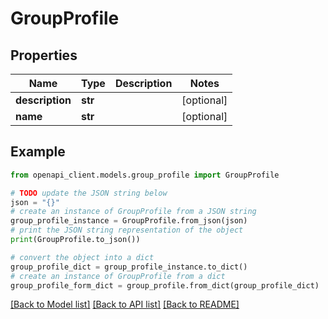 # GroupProfile


## Properties

Name | Type | Description | Notes
------------ | ------------- | ------------- | -------------
**description** | **str** |  | [optional] 
**name** | **str** |  | [optional] 

## Example

```python
from openapi_client.models.group_profile import GroupProfile

# TODO update the JSON string below
json = "{}"
# create an instance of GroupProfile from a JSON string
group_profile_instance = GroupProfile.from_json(json)
# print the JSON string representation of the object
print(GroupProfile.to_json())

# convert the object into a dict
group_profile_dict = group_profile_instance.to_dict()
# create an instance of GroupProfile from a dict
group_profile_form_dict = group_profile.from_dict(group_profile_dict)
```
[[Back to Model list]](../README.md#documentation-for-models) [[Back to API list]](../README.md#documentation-for-api-endpoints) [[Back to README]](../README.md)


